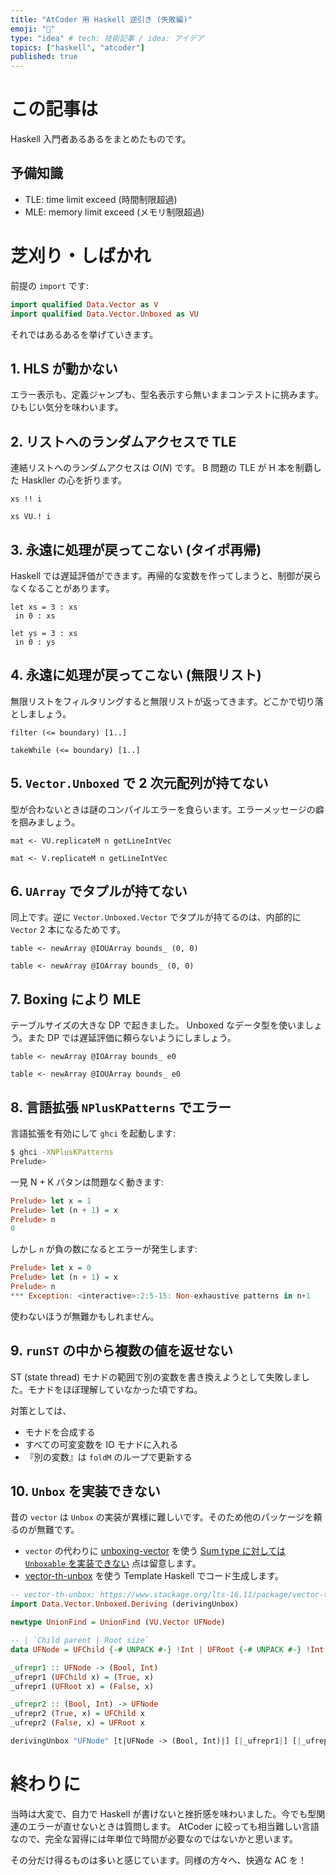 ```yaml
---
title: "AtCoder 用 Haskell 逆引き (失敗編)"
emoji: "🌵"
type: "idea" # tech: 技術記事 / idea: アイデア
topics: ["haskell", "atcoder"]
published: true
---
```


# この記事は

Haskell 入門者あるあるをまとめたものです。

## 予備知識

- TLE: time limit exceed (時間制限超過)
- MLE: memory limit exceed (メモリ制限超過)

# 芝刈り・しばかれ

前提の `import` です:

```hs
import qualified Data.Vector as V
import qualified Data.Vector.Unboxed as VU
```

それではあるあるを挙げていきます。

## 1. HLS が動かない

エラー表示も、定義ジャンプも、型名表示すら無いままコンテストに挑みます。ひもじい気分を味わいます。

## 2. リストへのランダムアクセスで TLE

連結リストへのランダムアクセスは $O(N)$ です。 B 問題の TLE が H 本を制覇した Haskller の心を折ります。

```hs:問題のコード
xs !! i
```

```hs:対策後
xs VU.! i
```

## 3. 永遠に処理が戻ってこない (タイポ再帰)

Haskell では遅延評価ができます。再帰的な変数を作ってしまうと、制御が戻らなくなることがあります。

```hs:問題のコード
let xs = 3 : xs
 in 0 : xs
```

```hs:対策後
let ys = 3 : xs
 in 0 : ys
```

## 4. 永遠に処理が戻ってこない (無限リスト)

無限リストをフィルタリングすると無限リストが返ってきます。どこかで切り落としましょう。

```hs:問題のコード
filter (<= boundary) [1..]
```

```hs:対策後
takeWhile (<= boundary) [1..]
```

## 5. `Vector.Unboxed` で 2 次元配列が持てない

型が合わないときは謎のコンパイルエラーを食らいます。エラーメッセージの癖を掴みましょう。

```hs:問題のコード
mat <- VU.replicateM n getLineIntVec
```

```hs:対策後
mat <- V.replicateM n getLineIntVec
```

## 6. `UArray` でタプルが持てない

同上です。逆に `Vector.Unboxed.Vector` でタプルが持てるのは、内部的に `Vector` 2 本になるためです。

```hs:問題のコード
table <- newArray @IOUArray bounds_ (0, 0)
```

```hs:対策後
table <- newArray @IOArray bounds_ (0, 0)
```

## 7. Boxing により MLE

テーブルサイズの大きな DP で起きました。 Unboxed なデータ型を使いましょう。また DP では遅延評価に頼らないようにしましょう。

```hs:問題のコード
table <- newArray @IOArray bounds_ e0
```

```hs:対策後
table <- newArray @IOUArray bounds_ e0
```

## 8. 言語拡張 `NPlusKPatterns` でエラー

言語拡張を有効にして `ghci` を起動します:

```sh
$ ghci -XNPlusKPatterns
Prelude> 
```

一見 N + K パタンは問題なく動きます:

```hs
Prelude> let x = 1
Prelude> let (n + 1) = x
Prelude> n
0
```

しかし `n` が負の数になるとエラーが発生します:

```hs
Prelude> let x = 0
Prelude> let (n + 1) = x
Prelude> n
*** Exception: <interactive>:2:5-15: Non-exhaustive patterns in n+1
```

使わないほうが無難かもしれません。

## 9. `runST` の中から複数の値を返せない

ST (state thread) モナドの範囲で別の変数を書き換えようとして失敗しました。モナドをほぼ理解していなかった頃ですね。

対策としては、

- モナドを合成する
- すべての可変変数を IO モナドに入れる
- 『別の変数』は `foldM` のループで更新する

## 10. `Unbox` を実装できない

昔の `vector` は `Unbox` の実装が異様に難しいです。そのため他のパッケージを頼るのが無難です。

- `vector` の代わりに [unboxing-vector](https://www.stackage.org/lts-16.11/package/unboxing-vector-0.1.1.0) を使う
  [Sum type に対しては `Unboxable` を実装できない](https://github.com/minoki/unboxing-vector/commit/889462f6a69a6be8f117748da6fe22263aac6f8e) 点は留意します。
- [vector-th-unbox](https://www.stackage.org/lts-16.11/package/vector-th-unbox-0.2.1.7) を使う
  Template Haskell でコード生成します。

```hs
-- vector-th-unbox: https://www.stackage.org/lts-16.11/package/vector-th-unbox-0.2.1.7
import Data.Vector.Unboxed.Deriving (derivingUnbox)

newtype UnionFind = UnionFind (VU.Vector UFNode)

-- | `Child parent | Root size`
data UFNode = UFChild {-# UNPACK #-} !Int | UFRoot {-# UNPACK #-} !Int

_ufrepr1 :: UFNode -> (Bool, Int)
_ufrepr1 (UFChild x) = (True, x)
_ufrepr1 (UFRoot x) = (False, x)

_ufrepr2 :: (Bool, Int) -> UFNode
_ufrepr2 (True, x) = UFChild x
_ufrepr2 (False, x) = UFRoot x

derivingUnbox "UFNode" [t|UFNode -> (Bool, Int)|] [|_ufrepr1|] [|_ufrepr2|]
```

# 終わりに

当時は大変で、自力で Haskell が書けないと挫折感を味わいました。今でも型関連のエラーが直せないときは質問します。 AtCoder に絞っても相当難しい言語なので、完全な習得には年単位で時間が必要なのではないかと思います。

その分だけ得るものは多いと感じています。同様の方々へ、快適な AC を！

